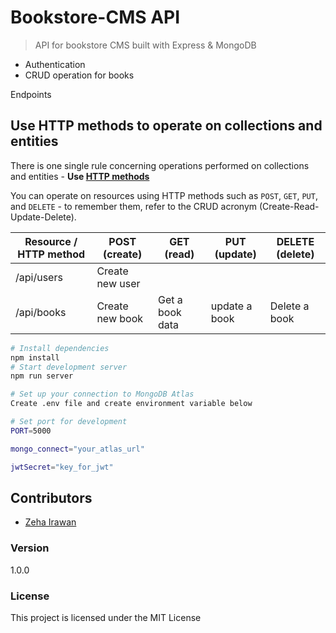 # Bookstore-CMS API

>API for bookstore CMS built with Express & MongoDB

* Authentication
* CRUD operation for books

Endpoints

## Use HTTP methods to operate on collections and entities

There is one single rule concerning operations performed on collections and entities - **Use [HTTP methods](http://www.w3.org/Protocols/rfc2616/rfc2616-sec9.html)**

You can operate on resources using HTTP methods such as `POST`, `GET`, `PUT`, and `DELETE` -
to remember them, refer to the CRUD acronym (Create-Read-Update-Delete).

| Resource / HTTP method | POST (create)    | GET (read)  | PUT (update)           | DELETE (delete)    |
| ---------------------- | ---------------- | ----------- | ---------------------- | ------------------ |
| /api/users              | Create new user  |   |              |             | Delete a user
| /api/books        | Create new book  | Get a book data |update a book | Delete a book


```bash
# Install dependencies
npm install
# Start development server
npm run server

```

```bash
# Set up your connection to MongoDB Atlas
Create .env file and create environment variable below

# Set port for development
PORT=5000

mongo_connect="your_atlas_url"

jwtSecret="key_for_jwt"

```



## Contributors
- [Zeha Irawan](https://github.com/JangkarBumi)

### Version

1.0.0

### License

This project is licensed under the MIT License